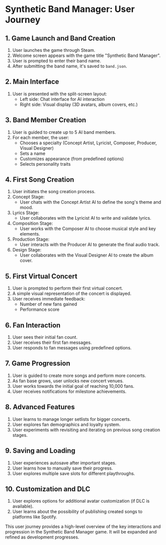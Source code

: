 # Synthetic Band Manager: User Journey

## 1. Game Launch and Band Creation

1. User launches the game through Steam.
2. Welcome screen appears with the game title "Synthetic Band Manager".
3. User is prompted to enter their band name.
4. After submitting the band name, it's saved to `band.json`.

## 2. Main Interface

1. User is presented with the split-screen layout:
   - Left side: Chat interface for AI interaction
   - Right side: Visual display (3D avatars, album covers, etc.)

## 3. Band Member Creation

1. User is guided to create up to 5 AI band members.
2. For each member, the user:
   - Chooses a specialty (Concept Artist, Lyricist, Composer, Producer, Visual Designer)
   - Sets a name
   - Customizes appearance (from predefined options)
   - Selects personality traits

## 4. First Song Creation

1. User initiates the song creation process.
2. Concept Stage:
   - User chats with the Concept Artist AI to define the song's theme and mood.
3. Lyrics Stage:
   - User collaborates with the Lyricist AI to write and validate lyrics.
4. Composition Stage:
   - User works with the Composer AI to choose musical style and key elements.
5. Production Stage:
   - User interacts with the Producer AI to generate the final audio track.
6. Design Stage:
   - User collaborates with the Visual Designer AI to create the album cover.

## 5. First Virtual Concert

1. User is prompted to perform their first virtual concert.
2. A simple visual representation of the concert is displayed.
3. User receives immediate feedback:
   - Number of new fans gained
   - Performance score

## 6. Fan Interaction

1. User sees their initial fan count.
2. User receives their first fan messages.
3. User responds to fan messages using predefined options.

## 7. Game Progression

1. User is guided to create more songs and perform more concerts.
2. As fan base grows, user unlocks new concert venues.
3. User works towards the initial goal of reaching 10,000 fans.
4. User receives notifications for milestone achievements.

## 8. Advanced Features

1. User learns to manage longer setlists for bigger concerts.
2. User explores fan demographics and loyalty system.
3. User experiments with revisiting and iterating on previous song creation stages.

## 9. Saving and Loading

1. User experiences autosave after important stages.
2. User learns how to manually save their progress.
3. User explores multiple save slots for different playthroughs.

## 10. Customization and DLC

1. User explores options for additional avatar customization (if DLC is available).
2. User learns about the possibility of publishing created songs to platforms like Spotify.

This user journey provides a high-level overview of the key interactions and progression in the Synthetic Band Manager game. It will be expanded and refined as development progresses.
